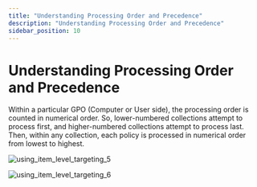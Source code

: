 ```yaml
---
title: "Understanding Processing Order and Precedence"
description: "Understanding Processing Order and Precedence"
sidebar_position: 10
---
```


# Understanding Processing Order and Precedence

Within a particular GPO (Computer or User side), the processing order is counted in numerical order.
So, lower-numbered collections attempt to process first, and higher-numbered collections attempt to
process last. Then, within any collection, each policy is processed in numerical order from lowest
to highest.

![using_item_level_targeting_5](/images/endpointpolicymanager/remotedesktopprotocol/itemleveltargeting/using_item_level_targeting_5.webp)

![using_item_level_targeting_6](/images/endpointpolicymanager/remotedesktopprotocol/itemleveltargeting/using_item_level_targeting_6.webp)
